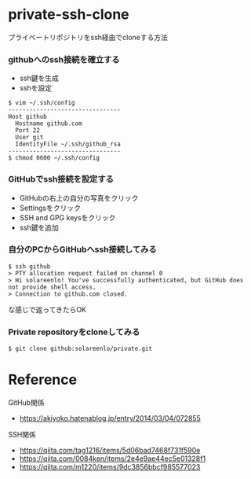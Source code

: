 # private-ssh-clone
プライベートリポジトリをssh経由でcloneする方法

### githubへのssh接続を確立する
- ssh鍵を生成
- sshを設定
```
$ vim ~/.ssh/config
--------------------------------
Host github
  Hostname github.com
  Port 22
  User git
  IdentityFile ~/.ssh/github_rsa
--------------------------------
$ chmod 0600 ~/.ssh/config
```

### GitHubでssh接続を設定する
- GitHubの右上の自分の写真をクリック
- Settingsをクリック
- SSH and GPG keysをクリック
- ssh鍵を追加

### 自分のPCからGitHubへssh接続してみる
```
$ ssh github
> PTY allocation request failed on channel 0
> Hi solareenlo! You've successfully authenticated, but GitHub does not provide shell access.
> Connection to github.com closed.
```
な感じで返ってきたらOK

### Private repositoryをcloneしてみる
```
$ git clone github:solareenlo/private.git
```

# Reference
GitHub関係
- https://akiyoko.hatenablog.jp/entry/2014/03/04/072855

SSH関係
- https://qiita.com/tag1216/items/5d06bad7468f731f590e
- https://qiita.com/0084ken/items/2e4e9ae44ec5e01328f1
- https://qiita.com/m1220/items/9dc3856bbcf985577023
